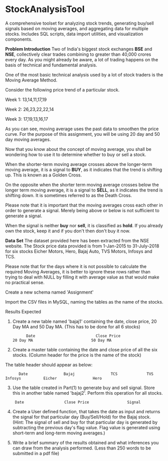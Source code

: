 # StockAnalysisTool
A comprehensive toolset for analyzing stock trends, generating buy/sell signals based on moving averages, and aggregating data for multiple stocks. Includes SQL scripts, data import utilities, and visualization components.

**Problem Introduction**
Two of India's biggest stock exchanges **BSE** and **NSE**, collectively clear trades combining to greater than 40,000 crores every day. As you might already be aware, a lot of trading happens on the basis of technical and fundamental analysis.

 

One of the most basic technical analysis used by a lot of stock traders is the Moving Average Method. 

Consider the following price trend of a particular stock.

 

Week 1: 13,14,11,17,19

Week 2: 26,23,22,22,14

Week 3: 17,19,13,16,17

As you can see, moving average uses the past data to smoothen the price curve. For the purpose of this assignment, you will be using 20 day and 50 day moving averages.

 

Now that you know about the concept of moving average, you shall be wondering how to use it to determine whether to buy or sell a stock.

 

When the shorter-term moving average crosses above the longer-term moving average, it is a signal to **BUY**, as it indicates that the trend is shifting up. This is known as a Golden Cross.

 

On the opposite when the shorter term moving average crosses below the longer term moving average, it is a signal to **SELL**, as it indicates the trend is shifting down. It is sometimes referred to as the Death Cross.

 

Please note that it is important that the moving averages cross each other in order to generate a signal. Merely being above or below is not sufficient to generate a signal.

 

When the signal is neither **buy** nor **sell**, it is classified as **hold**. If you already own the stock, keep it and if you don't then don't buy it now.

**Data Set**
The dataset provided here has been extracted from the NSE website. The Stock price data provided is from 1-Jan-2015 to 31-July-2018 for six stocks Eicher Motors, Hero, Bajaj Auto, TVS Motors, Infosys and TCS.

 

Please note that for the days where it is not possible to calculate the required Moving Averages, it is better to ignore these rows rather than trying to deal with NULL by filling it with average value as that would make no practical sense.

 

Create a new schema named 'Assignment'

Import the CSV files in MySQL, naming the tables as the name of the stocks. 

Results Expected
1. Create a new table named 'bajaj1' containing the date, close price, 20 Day MA and 50 Day MA. (This has to be done for all 6 stocks)

 

             Date            	            Close Price             	              20 Day MA           	             50 Day MA               
 

2. Create a master table containing the date and close price of all the six stocks. (Column header for the price is the name of the stock)

 

The table header should appear as below:

 

          Date         	      Bajaj        	       TCS      	   TVS      	     Infosys   	      Eicher       	        Hero         
 

3. Use the table created in Part(1) to generate buy and sell signal. Store this in another table named 'bajaj2'. Perform this operation for all stocks.

 

        Date      	          Close Price       	      Signal        
 

4. Create a User defined function, that takes the date as input and returns the signal for that particular day (Buy/Sell/Hold) for the Bajaj stock. (Hint: The signal of sell and buy for that particular day is generated by subtracting the previous day's flag value. Flag value is generated using short-term and long-term moving averages.)

 

5. Write a brief summary of the results obtained and what inferences you can draw from the analysis performed. (Less than 250 words to be submitted in a pdf file)

